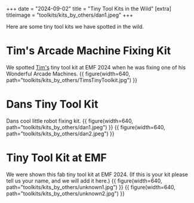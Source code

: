 +++
date = "2024-09-02"
title = "Tiny Tool Kits in the Wild"
[extra]
titleimage = "toolkits/kits_by_others/dan1.jpeg"
+++

Here are some tiny tool kits we have spotted in the wild.  

# Tim's Arcade Machine Fixing Kit
We spotted [Tim's](https://timhunkin.com/) tiny tool kit at EMF 2024 when he was fixing one of his Wonderful Arcade Machines.
{{ figure(width=640, path="toolkits/kits_by_others/TimsTinyToolkit.jpg") }}

# Dans Tiny Tool Kit
Dans cool little robot fixing kit.
{{ figure(width=640, path="toolkits/kits_by_others/dan1.jpeg") }}
{{ figure(width=640, path="toolkits/kits_by_others/dan2.jpeg") }}

# Tiny Tool Kit at EMF
We were shown this fab tiny tool kit at EMF 2024. (If this is your kit please tell us your name, and we will add it here.)
{{ figure(width=640, path="toolkits/kits_by_others/unknown1.jpg") }}
{{ figure(width=640, path="toolkits/kits_by_others/unknown2.jpg") }}
